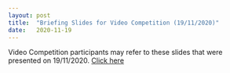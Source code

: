 ```yaml
---
layout: post
title:  "Briefing Slides for Video Competition (19/11/2020)"
date:   2020-11-19
---
```


<!-- link -->
Video Competition participants may refer to these slides that were presented on 19/11/2020.
[Click here](https://docs.google.com/presentation/d/1zzXJLG_V75L1sEc8rMfEB80ColnzjI3oAHAiBriZG7c/edit?usp=sharing)

